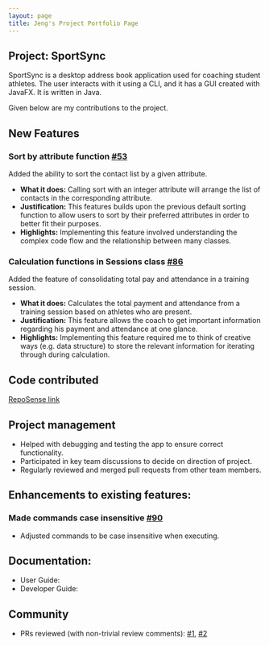 ```yaml
---
layout: page
title: Jeng's Project Portfolio Page
---
```


## **Project: SportSync**

SportSync is a desktop address book application used for coaching student athletes. The user interacts with it using a CLI, and it has a GUI created with JavaFX. It is written in Java.

Given below are my contributions to the project.

## **New Features**

### Sort by attribute function [\#53](https://github.com/AY2223S2-CS2103T-W13-2/tp/pull/53)

Added the ability to sort the contact list by a given attribute.

* **What it does:** Calling sort with an integer attribute will arrange the list of contacts in the corresponding attribute. 
* **Justification:** This features builds upon the previous default sorting function to allow users to sort by their preferred attributes in order to better fit their purposes.
* **Highlights:** Implementing this feature involved understanding the complex code flow and the relationship between many classes.

### Calculation functions in Sessions class [\#86](https://github.com/AY2223S2-CS2103T-W13-2/tp/pull/86)

Added the feature of consolidating total pay and attendance in a training session.

* **What it does:** Calculates the total payment and attendance from a training session based on athletes who are present.
* **Justification:** This feature allows the coach to get important information regarding his payment and attendance at one glance.
* **Highlights:** Implementing this feature required me to think of creative ways (e.g. data structure) to store the relevant information for iterating through during calculation.

## **Code contributed**
[RepoSense link](https://nus-cs2103-ay2223s2.github.io/tp-dashboard/?search=jengoc415&sort=groupTitle&sortWithin=title&timeframe=commit&mergegroup=&groupSelect=groupByRepos&breakdown=true&checkedFileTypes=docs~functional-code~test-code~other&since=2023-02-17&tabOpen=true&tabType=authorship&tabAuthor=Oliverloo0909&tabRepo=AY2223S2-CS2103T-W13-2%2Ftp%5Bmaster%5D&authorshipIsMergeGroup=false&authorshipFileTypes=docs~functional-code~test-code&authorshipIsBinaryFileTypeChecked=false&authorshipIsIgnoredFilesChecked=false)

## **Project management**
* Helped with debugging and testing the app to ensure correct functionality.
* Participated in key team discussions to decide on direction of project.
* Regularly reviewed and merged pull requests from other team members.


## **Enhancements to existing features**:
### Made commands case insensitive [\#90](https://github.com/AY2223S2-CS2103T-W13-2/tp/pull/90)
* Adjusted commands to be case insensitive when executing.


## **Documentation**:
* User Guide:
* Developer Guide:

## **Community**
* PRs reviewed (with non-trivial review comments): [\#1](https://nus-cs2103-ay2223s2.github.io/ip-dashboard/?search=sanjevi13&sort=groupTitle&sortWithin=title&timeframe=commit&mergegroup=&groupSelect=groupByRepos&breakdown=true&tabOpen=true&tabType=authorship&tabAuthor=sanjevi13&tabRepo=sanjevi13%2Fip%5Bmaster%5D&authorshipIsMergeGroup=false&authorshipFileTypes=java~md~fxml~bat~sh~gradle~txt), [\#2](https://nus-cs2103-ay2223s2.github.io/ip-dashboard/?search=wendy0107&sort=groupTitle&sortWithin=title&timeframe=commit&mergegroup=&groupSelect=groupByRepos&breakdown=true&tabOpen=true&tabType=authorship&tabAuthor=wendy0107&tabRepo=wendy0107%2Fip%5Bmaster%5D&authorshipIsMergeGroup=false&authorshipFileTypes=java~md~fxml~bat~sh~gradle~txt)